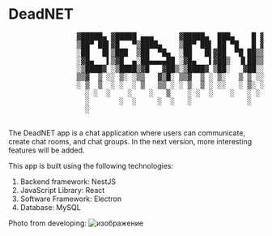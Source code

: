 # DeadNET
<p align="center">
       <pre>
                ▓█████▄ ▓█████ ▄▄▄      ▓█████▄  ███▄    █ ▓█████▄▄▄█████▓
                ▒██▀ ██▌▓█   ▀▒████▄    ▒██▀ ██▌ ██ ▀█   █ ▓█   ▀▓  ██▒ ▓▒
                ░██   █▌▒███  ▒██  ▀█▄  ░██   █▌▓██  ▀█ ██▒▒███  ▒ ▓██░ ▒░
                ░▓█▄   ▌▒▓█  ▄░██▄▄▄▄██ ░▓█▄   ▌▓██▒  ▐▌██▒▒▓█  ▄░ ▓██▓ ░ 
                ░▒████▓ ░▒████▒▓█   ▓██▒░▒████▓ ▒██░   ▓██░░▒████▒ ▒██▒ ░ 
                ▒▒▓  ▒ ░░ ▒░ ░▒▒   ▓▒█░ ▒▒▓  ▒ ░ ▒░   ▒ ▒ ░░ ▒░ ░ ▒ ░░   
                ░ ▒  ▒  ░ ░  ░ ▒   ▒▒ ░ ░ ▒  ▒ ░ ░░   ░ ▒░ ░ ░  ░   ░    
                  ░ ░  ░    ░    ░   ▒    ░ ░  ░    ░   ░ ░    ░    ░      
                  ░       ░  ░     ░  ░   ░             ░    ░  ░        
                  ░
       </pre>
</p>
<p> 

The DeadNET app is a chat application where users can communicate, create chat rooms, and chat groups. In the next version, more interesting features will be added.

This app is built using the following technologies:

1. Backend framework: NestJS
2. JavaScript Library: React
3. Software Framework: Electron
4. Database: MySQL

Photo from developing:
        ![изображение](https://github.com/aquamaryne/desktop-app/assets/67910638/7eac58e9-84e1-463e-b7b0-8f68306abe70)

